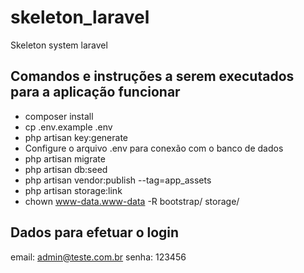 # skeleton_laravel
Skeleton system laravel

## Comandos e instruções a serem executados para a aplicação funcionar
- composer install
- cp .env.example .env
- php artisan key:generate
- Configure o arquivo .env para conexão com o banco de dados
- php artisan migrate
- php artisan db:seed
- php artisan vendor:publish --tag=app_assets
- php artisan storage:link
- chown www-data.www-data -R bootstrap/ storage/

## Dados para efetuar o login
email: admin@teste.com.br
senha: 123456
